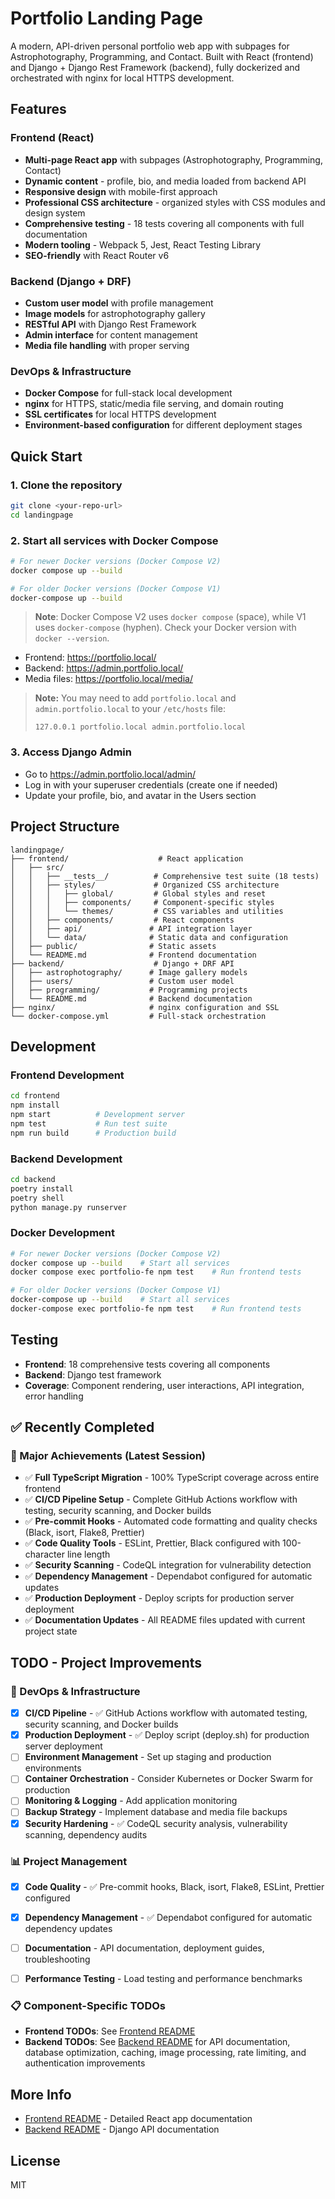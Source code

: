 # Portfolio Landing Page

A modern, API-driven personal portfolio web app with subpages for Astrophotography, Programming, and Contact. Built with React (frontend) and Django + Django Rest Framework (backend), fully dockerized and orchestrated with nginx for local HTTPS development.

## Features

### Frontend (React)
- **Multi-page React app** with subpages (Astrophotography, Programming, Contact)
- **Dynamic content** - profile, bio, and media loaded from backend API
- **Responsive design** with mobile-first approach
- **Professional CSS architecture** - organized styles with CSS modules and design system
- **Comprehensive testing** - 18 tests covering all components with full documentation
- **Modern tooling** - Webpack 5, Jest, React Testing Library
- **SEO-friendly** with React Router v6

### Backend (Django + DRF)
- **Custom user model** with profile management
- **Image models** for astrophotography gallery
- **RESTful API** with Django Rest Framework
- **Admin interface** for content management
- **Media file handling** with proper serving

### DevOps & Infrastructure
- **Docker Compose** for full-stack local development
- **nginx** for HTTPS, static/media file serving, and domain routing
- **SSL certificates** for local HTTPS development
- **Environment-based configuration** for different deployment stages

## Quick Start

### 1. Clone the repository
```sh
git clone <your-repo-url>
cd landingpage
```

### 2. Start all services with Docker Compose
```sh
# For newer Docker versions (Docker Compose V2)
docker compose up --build

# For older Docker versions (Docker Compose V1)
docker-compose up --build
```

> **Note**: Docker Compose V2 uses `docker compose` (space), while V1 uses `docker-compose` (hyphen). Check your Docker version with `docker --version`.
- Frontend: https://portfolio.local/
- Backend: https://admin.portfolio.local/
- Media files: https://portfolio.local/media/

> **Note:** You may need to add `portfolio.local` and `admin.portfolio.local` to your `/etc/hosts` file:
> ```
> 127.0.0.1 portfolio.local admin.portfolio.local
> ```

### 3. Access Django Admin
- Go to https://admin.portfolio.local/admin/
- Log in with your superuser credentials (create one if needed)
- Update your profile, bio, and avatar in the Users section

## Project Structure

```
landingpage/
├── frontend/                    # React application
│   ├── src/
│   │   ├── __tests__/          # Comprehensive test suite (18 tests)
│   │   ├── styles/             # Organized CSS architecture
│   │   │   ├── global/         # Global styles and reset
│   │   │   ├── components/     # Component-specific styles
│   │   │   └── themes/         # CSS variables and utilities
│   │   ├── components/         # React components
│   │   ├── api/               # API integration layer
│   │   └── data/              # Static data and configuration
│   ├── public/                # Static assets
│   └── README.md              # Frontend documentation
├── backend/                    # Django + DRF API
│   ├── astrophotography/      # Image gallery models
│   ├── users/                 # Custom user model
│   ├── programming/           # Programming projects
│   └── README.md              # Backend documentation
├── nginx/                     # nginx configuration and SSL
└── docker-compose.yml         # Full-stack orchestration
```

## Development

### Frontend Development
```bash
cd frontend
npm install
npm start          # Development server
npm test           # Run test suite
npm run build      # Production build
```

### Backend Development
```bash
cd backend
poetry install
poetry shell
python manage.py runserver
```

### Docker Development
```bash
# For newer Docker versions (Docker Compose V2)
docker compose up --build    # Start all services
docker compose exec portfolio-fe npm test    # Run frontend tests

# For older Docker versions (Docker Compose V1)
docker-compose up --build    # Start all services
docker-compose exec portfolio-fe npm test    # Run frontend tests
```

## Testing
- **Frontend**: 18 comprehensive tests covering all components
- **Backend**: Django test framework
- **Coverage**: Component rendering, user interactions, API integration, error handling

## ✅ Recently Completed

### 🎯 Major Achievements (Latest Session)

- ✅ **Full TypeScript Migration** - 100% TypeScript coverage across entire frontend
- ✅ **CI/CD Pipeline Setup** - Complete GitHub Actions workflow with testing, security scanning, and Docker builds
- ✅ **Pre-commit Hooks** - Automated code formatting and quality checks (Black, isort, Flake8, Prettier)
- ✅ **Code Quality Tools** - ESLint, Prettier, Black configured with 100-character line length
- ✅ **Security Scanning** - CodeQL integration for vulnerability detection
- ✅ **Dependency Management** - Dependabot configured for automatic updates
- ✅ **Production Deployment** - Deploy scripts for production server deployment
- ✅ **Documentation Updates** - All README files updated with current project state

## TODO - Project Improvements

### 🚀 DevOps & Infrastructure
- [x] **CI/CD Pipeline** - ✅ GitHub Actions workflow with automated testing, security scanning, and Docker builds
- [x] **Production Deployment** - ✅ Deploy script (deploy.sh) for production server deployment
- [ ] **Environment Management** - Set up staging and production environments
- [ ] **Container Orchestration** - Consider Kubernetes or Docker Swarm for production
- [ ] **Monitoring & Logging** - Add application monitoring
- [ ] **Backup Strategy** - Implement database and media file backups
- [x] **Security Hardening** - ✅ CodeQL security analysis, vulnerability scanning, dependency audits

### 📊 Project Management
- [x] **Code Quality** - ✅ Pre-commit hooks, Black, isort, Flake8, ESLint, Prettier configured
- [x] **Dependency Management** - ✅ Dependabot configured for automatic dependency updates
- [ ] **Documentation** - API documentation, deployment guides, troubleshooting
- [ ] **Performance Testing** - Load testing and performance benchmarks


### 📋 Component-Specific TODOs
- **Frontend TODOs**: See [Frontend README](frontend/README.md#-todo--future-improvements)
- **Backend TODOs**: See [Backend README](backend/README.md) for API documentation, database optimization, caching, image processing, rate limiting, and authentication improvements

## More Info
- [Frontend README](frontend/README.md) - Detailed React app documentation
- [Backend README](backend/README.md) - Django API documentation

## License
MIT
